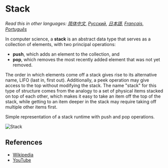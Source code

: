 # Stack

_Read this in other languages:_
[_简体中文_](README.zh-CN.md),
[_Русский_](README.ru-RU.md),
[_日本語_](README.ja-JP.md),
[_Français_](README.fr-FR.md),
[_Português_](README.pt-BR.md)

In computer science, a **stack** is an abstract data type that serves 
as a collection of elements, with two principal operations:

* **push**, which adds an element to the collection, and
* **pop**, which removes the most recently added element that was not yet removed.

The order in which elements come off a stack gives rise to its 
alternative name, LIFO (last in, first out). Additionally, a 
peek operation may give access to the top without modifying 
the stack. The name "stack" for this type of structure comes 
from the analogy to a set of physical items stacked on top of 
each other, which makes it easy to take an item off the top 
of the stack, while getting to an item deeper in the stack 
may require taking off multiple other items first.

Simple representation of a stack runtime with push and pop operations.

![Stack](https://upload.wikimedia.org/wikipedia/commons/b/b4/Lifo_stack.png)

## References

- [Wikipedia](https://en.wikipedia.org/wiki/Stack_(abstract_data_type))
- [YouTube](https://www.youtube.com/watch?v=wjI1WNcIntg&list=PLLXdhg_r2hKA7DPDsunoDZ-Z769jWn4R8&index=3&)
